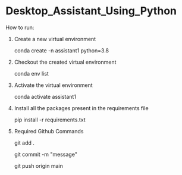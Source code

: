 # Desktop_Assistant_Using_Python

How to run:
1. Create a new virtual environment

      conda create -n assistant1 python=3.8

2. Checkout the created virtual environment

     conda env list

3. Activate the virtual environment

     conda activate assistant1 

4. Install all the packages present in the requirements file

     pip install -r requirements.txt

5. Required Github Commands

     git add .

     git commit -m "message"

     git push origin main


